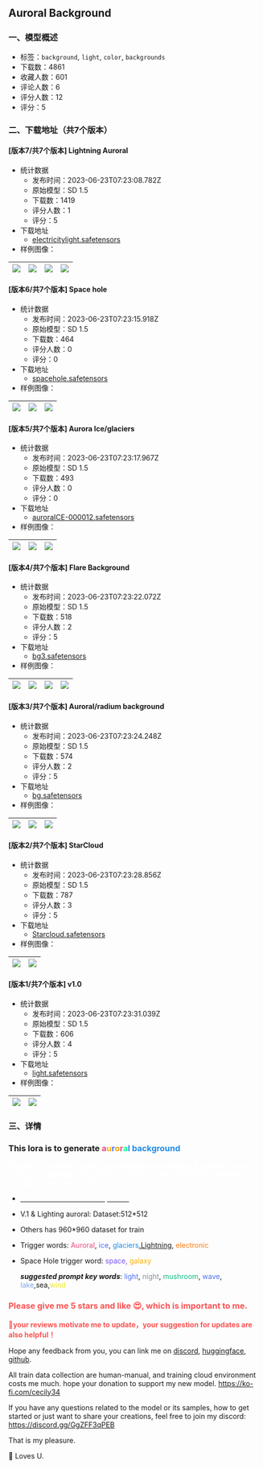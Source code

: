 ## Auroral Background
### 一、模型概述

- 标签：`background`, `light`, `color`, `backgrounds`
- 下载数：4861
- 收藏人数：601
- 评论人数：6
- 评分人数：12
- 评分：5

### 二、下载地址（共7个版本）

#### [版本7/共7个版本] Lightning Auroral

- 统计数据
  - 发布时间：2023-06-23T07:23:08.782Z
  - 原始模型：SD 1.5
  - 下载数：1419
  - 评分人数：1
  - 评分：5
- 下载地址
  - [electricitylight.safetensors](https://civitai.com/api/download/models/101414)
- 样例图像：

| <img src="https://image.civitai.com/xG1nkqKTMzGDvpLrqFT7WA/c6099894-4b1f-437d-af6b-ab4a121a1bc6/width=450/1253993.jpeg" /> | <img src="https://image.civitai.com/xG1nkqKTMzGDvpLrqFT7WA/e28c0ea8-348f-4cdc-a983-f7c08ec99d7b/width=450/1241099.jpeg" /> | <img src="https://image.civitai.com/xG1nkqKTMzGDvpLrqFT7WA/e2c7e542-17ed-4e44-bd1a-56ee8715dcc2/width=450/1241100.jpeg" /> | <img src="https://image.civitai.com/xG1nkqKTMzGDvpLrqFT7WA/ef6bb5f8-4ab2-4775-8979-10dafaa21901/width=450/1241101.jpeg" /> |
| ---- | ---- | ---- | ---- |

#### [版本6/共7个版本] Space hole

- 统计数据
  - 发布时间：2023-06-23T07:23:15.918Z
  - 原始模型：SD 1.5
  - 下载数：464
  - 评分人数：0
  - 评分：0
- 下载地址
  - [spacehole.safetensors](https://civitai.com/api/download/models/100061)
- 样例图像：

| <img src="https://image.civitai.com/xG1nkqKTMzGDvpLrqFT7WA/8a562378-863d-4114-bf7d-e77f2fd4e869/width=450/1216691.jpeg" /> | <img src="https://image.civitai.com/xG1nkqKTMzGDvpLrqFT7WA/b6ecb586-d610-4398-aab9-7752fb03c82a/width=450/1216689.jpeg" /> | <img src="https://image.civitai.com/xG1nkqKTMzGDvpLrqFT7WA/9c77a804-a1d4-4442-b649-e91386dded49/width=450/1216690.jpeg" /> |
| ---- | ---- | ---- |

#### [版本5/共7个版本] Aurora Ice/glaciers

- 统计数据
  - 发布时间：2023-06-23T07:23:17.967Z
  - 原始模型：SD 1.5
  - 下载数：493
  - 评分人数：0
  - 评分：0
- 下载地址
  - [auroraICE-000012.safetensors](https://civitai.com/api/download/models/95843)
- 样例图像：

| <img src="https://image.civitai.com/xG1nkqKTMzGDvpLrqFT7WA/31a4967f-9610-4ff9-89b3-7a47c0cc688b/width=450/1141554.jpeg" /> | <img src="https://image.civitai.com/xG1nkqKTMzGDvpLrqFT7WA/d51fea5d-1202-4fd0-965d-9d3a2b9e8c45/width=450/1150119.jpeg" /> | <img src="https://image.civitai.com/xG1nkqKTMzGDvpLrqFT7WA/03f74876-6f1d-47e7-bc13-8d1c3bcc99c2/width=450/1141555.jpeg" /> |
| ---- | ---- | ---- |

#### [版本4/共7个版本] Flare Background

- 统计数据
  - 发布时间：2023-06-23T07:23:22.072Z
  - 原始模型：SD 1.5
  - 下载数：518
  - 评分人数：2
  - 评分：5
- 下载地址
  - [bg3.safetensors](https://civitai.com/api/download/models/93628)
- 样例图像：

| <img src="https://image.civitai.com/xG1nkqKTMzGDvpLrqFT7WA/da473302-820a-437e-b4b5-cbc31bf6038f/width=450/1106230.jpeg" /> | <img src="https://image.civitai.com/xG1nkqKTMzGDvpLrqFT7WA/2c7cc364-12b6-4949-b2b3-3ade0aa32fd9/width=450/1106232.jpeg" /> | <img src="https://image.civitai.com/xG1nkqKTMzGDvpLrqFT7WA/1dfdfb03-22b5-42df-8afa-7ee378935eaf/width=450/1106231.jpeg" /> | <img src="https://image.civitai.com/xG1nkqKTMzGDvpLrqFT7WA/51823b93-622b-4d32-b50f-8ca2d7e2d216/width=450/1106233.jpeg" /> |
| ---- | ---- | ---- | ---- |

#### [版本3/共7个版本] Auroral/radium background

- 统计数据
  - 发布时间：2023-06-23T07:23:24.248Z
  - 原始模型：SD 1.5
  - 下载数：574
  - 评分人数：2
  - 评分：5
- 下载地址
  - [bg.safetensors](https://civitai.com/api/download/models/92242)
- 样例图像：

| <img src="https://image.civitai.com/xG1nkqKTMzGDvpLrqFT7WA/929e0378-f1a0-4da5-aa7b-1257e117ac5c/width=450/1081570.jpeg" /> | <img src="https://image.civitai.com/xG1nkqKTMzGDvpLrqFT7WA/ba6bbf32-8b03-4430-8b6f-38cd97fe3bb8/width=450/1081556.jpeg" /> | <img src="https://image.civitai.com/xG1nkqKTMzGDvpLrqFT7WA/02961dc1-5109-4bb4-9081-a3fbea65ef1e/width=450/1081560.jpeg" /> |
| ---- | ---- | ---- |

#### [版本2/共7个版本] StarCloud

- 统计数据
  - 发布时间：2023-06-23T07:23:28.856Z
  - 原始模型：SD 1.5
  - 下载数：787
  - 评分人数：3
  - 评分：5
- 下载地址
  - [Starcloud.safetensors](https://civitai.com/api/download/models/96211)
- 样例图像：

| <img src="https://image.civitai.com/xG1nkqKTMzGDvpLrqFT7WA/cee6897c-1d32-4008-965c-b87622fc2af6/width=450/1160735.jpeg" /> | <img src="https://image.civitai.com/xG1nkqKTMzGDvpLrqFT7WA/62a793fe-04ac-4865-b162-b0a4fb099840/width=450/1152411.jpeg" /> |
| ---- | ---- |

#### [版本1/共7个版本] v1.0

- 统计数据
  - 发布时间：2023-06-23T07:23:31.039Z
  - 原始模型：SD 1.5
  - 下载数：606
  - 评分人数：4
  - 评分：5
- 下载地址
  - [light.safetensors](https://civitai.com/api/download/models/90374)
- 样例图像：

| <img src="https://image.civitai.com/xG1nkqKTMzGDvpLrqFT7WA/f6854d2a-4bb3-41ad-9b81-759f7df3714f/width=450/1049433.jpeg" /> | <img src="https://image.civitai.com/xG1nkqKTMzGDvpLrqFT7WA/f346f196-8f4d-4249-8f5b-ac990ae04112/width=450/1049672.jpeg" /> |
| ---- | ---- |


### 三、详情
<h3 id="heading-56">This lora is to generate <strong><span style="color:rgb(230, 73, 128)">a</span><span style="color:rgb(250, 176, 5)">u</span><span style="color:rgb(76, 110, 245)">r</span><span style="color:rgb(224, 168, 13)">o</span><span style="color:rgb(230, 73, 128)">r</span><span style="color:rgb(20, 250, 150)">a</span><span style="color:rgb(34, 139, 230)">l background</span><span style="color:rgb(255, 255, 255)">.</span></strong></h3><p><strong><span style="color:rgb(255, 255, 255)">This basic model is realism, and dataset is no-human, it is better to use this lora in background generation. Each version have different dataset, you can chose one you like.</span></strong></p><ul><li><p><u><span style="color:rgb(255, 255, 255)">You can use Hires.fix to upscale.</span></u></p></li><li><p>V.1 &amp; Lighting auroral: Dataset:512*512</p></li><li><p>Others has 960*960 dataset for train</p></li><li><p>Trigger words: <span style="color:rgb(230, 73, 128)">Auroral</span>, <span style="color:rgb(76, 110, 245)">ice</span>, <span style="color:rgb(34, 139, 230)">glaciers</span><a target="_blank" rel="ugc" href="http://glaciers.Lighting">.Lightning</a>, <span style="color:rgb(253, 126, 20)">electronic</span></p></li><li><p>Space Hole trigger word: <span style="color:rgb(121, 80, 242)">space, </span><span style="color:rgb(250, 176, 5)">galaxy</span></p><p><strong><em>suggested prompt key words</em></strong>: <span style="color:rgb(76, 110, 245)">light</span>, <span style="color:rgb(134, 142, 150)">night</span>, <span style="color:rgb(18, 184, 134)">mushroom</span>, <span style="color:rgb(76, 110, 245)">wave</span>, <span style="color:rgb(125, 166, 232)">lake</span>,sea,<span style="color:rgb(237, 230, 28)">wind</span></p></li></ul><p></p><h3 id="please-give-me-5-stars-and-like-which-is-important-to-me"><strong><span style="color:rgb(250, 82, 82)">Please give me 5 stars and like 😍, which is important to me.</span></strong></h3><p><strong><span style="color:rgb(250, 82, 82)">🎉your reviews motivate me to update，your suggestion for updates are also helpful！</span></strong></p><p>Hope any feedback from you, you can link me on <a target="_blank" rel="ugc" href="https://discord.gg/DkZNjeMZuV">discord</a>, <a target="_blank" rel="ugc" href="https://huggingface.co/can34/Modill">huggingface</a>, <a target="_blank" rel="ugc" href="https://github.com/cccancc">github</a>.</p><p>All train data collection are human-manual, and training cloud environment costs me much. hope your donation to support my new model. <a target="_blank" rel="ugc" href="https://ko-fi.com/cecily34">https://ko-fi.com/cecily34</a></p><p>If you have any questions related to the model or its samples, how to get started or just want to share your creations, feel free to join my discord:  <a target="_blank" rel="ugc" href="https://discord.gg/GgZFF3qPEB">https://discord.gg/GgZFF3qPEB</a></p><p>That is my pleasure.</p><p>🌸 Loves U.</p><p></p>